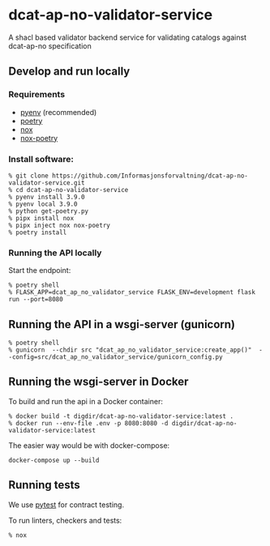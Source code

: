 # dcat-ap-no-validator-service
A shacl based validator backend  service for validating catalogs against dcat-ap-no specification

## Develop and run locally
### Requirements
- [pyenv](https://github.com/pyenv/pyenv) (recommended)
- [poetry](https://python-poetry.org/)
- [nox](https://nox.thea.codes/en/stable/)
- [nox-poetry](https://pypi.org/project/nox-poetry/)

### Install software:
```
% git clone https://github.com/Informasjonsforvaltning/dcat-ap-no-validator-service.git
% cd dcat-ap-no-validator-service
% pyenv install 3.9.0
% pyenv local 3.9.0
% python get-poetry.py
% pipx install nox
% pipx inject nox nox-poetry
% poetry install
```
### Running the API locally
 Start the endpoint:
```
% poetry shell
% FLASK_APP=dcat_ap_no_validator_service FLASK_ENV=development flask run --port=8080
```
## Running the API in a wsgi-server (gunicorn)
```
% poetry shell
% gunicorn  --chdir src "dcat_ap_no_validator_service:create_app()"  --config=src/dcat_ap_no_validator_service/gunicorn_config.py
```
## Running the wsgi-server in Docker
To build and run the api in a Docker container:
```
% docker build -t digdir/dcat-ap-no-validator-service:latest .
% docker run --env-file .env -p 8080:8080 -d digdir/dcat-ap-no-validator-service:latest
```
The easier way would be with docker-compose:
```
docker-compose up --build
```
## Running tests
We use [pytest](https://docs.pytest.org/en/latest/) for contract testing.

To run linters, checkers and tests:
```
% nox
```
